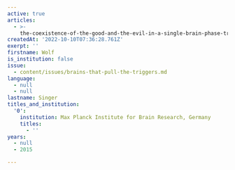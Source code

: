 ```yaml
---
active: true
articles:
  - >-
    the-coexistence-of-the-good-and-the-evil-in-a-single-brain-phase-transitions-in-a-non-linear-dynamical-system
createdAt: '2022-10-10T07:36:28.761Z'
exerpt: ''
firstname: Wolf
is_institution: false
issue:
  - content/issues/brains-that-pull-the-triggers.md
language:
  - null
  - null
lastname: Singer
titles_and_institution:
  '0':
    institution: Max Planck Institute for Brain Research, Germany
    titles:
      - ''
years:
  - null
  - 2015

---
```

